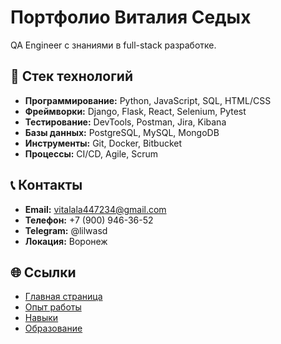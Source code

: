 # Портфолио Виталия Седых

QA Engineer с знаниями в full-stack разработке.

## 🚀 Стек технологий
- **Программирование:** Python, JavaScript, SQL, HTML/CSS
- **Фреймворки:** Django, Flask, React, Selenium, Pytest
- **Тестирование:** DevTools, Postman, Jira, Kibana
- **Базы данных:** PostgreSQL, MySQL, MongoDB
- **Инструменты:** Git, Docker, Bitbucket
- **Процессы:** CI/CD, Agile, Scrum

## 📞 Контакты
- **Email:** vitalala447234@gmail.com
- **Телефон:** +7 (900) 946-36-52
- **Telegram:** @lilwasd
- **Локация:** Воронеж

## 🌐 Ссылки
- [Главная страница](index.html)
- [Опыт работы](experience.html)
- [Навыки](skills.html)
- [Образование](education.html)
